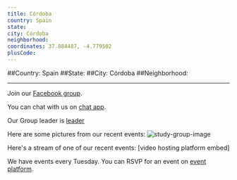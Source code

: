 ```yaml
---
title: Córdoba
country: Spain
state: 
city: Córdoba
neighborhood: 
coordinates: 37.884487, -4.779502
plusCode:
---
```


##Country: Spain
##State: 
##City: Córdoba
##Neighborhood: 
*****
Join our [Facebook group](https://www.facebook.com/groups/free.code.camp.cordoba.spain).

You can chat with us on [chat app]().

Our Group leader is [leader]()

Here are some pictures from our recent events:
![study-group-image]()

Here's a stream of one of our recent events:
[video hosting platform embed]

We have events every Tuesday. You can RSVP for an event on [event platform]().
